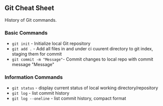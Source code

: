 ## Git Cheat Sheet

History of Git commands.

### Basic Commands
* `git init` - Initialize local Git repository
* `git add .` - Add all files in and under ci
cuurent directory to git index, staging them for commit
* `git commit -m "Message"`- Commit changes to local repo with commit message "Message"

### Information Commands
* `git status` - display current status of local working directory/repository
* `git log` - list commit history
* `git log --oneline` - list commit history, compact format
